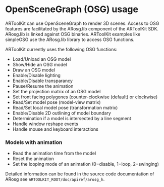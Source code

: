 # OpenSceneGraph (OSG) usage

ARToolKit can use OpenSceneGraph to render 3D scenes. Access to OSG features are facilitated by the ARosg.lib component of the ARToolKit SDK. ARosg.lib is linked against OSG binaries. ARToolKit examples like simpleOSG use the ARosg.lib library to access OSG functions.

ARToolKit currently uses the following OSG functions:

- Load/Unload an OSG model
- Show/Hide an OSG model
- Draw an OSG model
- Enable/Disable lighting
- Enable/Disable transparancy
- Pause/Resume the animation
- Set the projection matrix of an OSG model
- Set front facing polygones (counter-clockwise (default) or clockwise)
- Read/Set model pose (model-view matrix)
- Read/Set local model pose (transformation matrix)
- Enable/Disable 2D outlining of model boundary
- Determination if a model is intersected by a line segment
- Handle window reshape events
- Handle mouse and keyboard interactions

### Models with animation

- Read the animation time from the model
- Reset the animation
- Set the looping mode of an animation (0=disable, 1=loop, 2=swinging)

Detailed information can be found in the source code documentation of ARosg see `ARTOOLKIT_ROOT/doc/apiref/arosg_h`.
